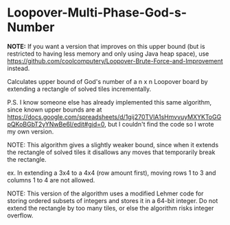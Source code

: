 # Loopover-Multi-Phase-God-s-Number
**NOTE:** If you want a version that improves on this upper bound (but is restricted to having less memory and only using Java heap space), use https://github.com/coolcomputery/Loopover-Brute-Force-and-Improvement instead.

Calculates upper bound of God's number of a n x n Loopover board by extending a rectangle of solved tiles incrementally.

P.S. I know someone else has already implemented this same algorithm, since known upper bounds are at https://docs.google.com/spreadsheets/d/1gij270TVlA1sHmvvuyMXYKToGGpQKoBGbT2yYNwBe6I/edit#gid=0, but I couldn't find the code so I wrote my own version.

NOTE:
This algorithm gives a slightly weaker bound, since when it extends the rectangle of solved tiles it disallows any moves that temporarily break the rectangle.

ex. In extending a 3x4 to a 4x4 (row amount first), moving rows 1 to 3 and columns 1 to 4 are not allowed.

NOTE:
This version of the algorithm uses a modified Lehmer code for storing ordered subsets of integers and stores it in a 64-bit integer. Do not extend the rectangle by too many tiles, or else the algorithm risks integer overflow.
